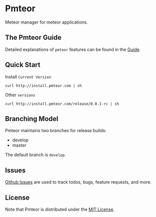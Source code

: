 # Pmteor 
Meteor manager for meteor applications.

## The Pmteor Guide
Detailed explanations of `pmteor` features can be found in the [Guide](http://pmteor.com).

## Quick Start

Install `Current Version`

```shell
curl http://install.pmteor.com | sh
```

Other `versions`
```shell
curl http://install.pmteor.com/release/0.0.1-rc | sh
```

## Branching Model

Pmteor maintains two branches for release builds:

* develop
* master

The default branch is `develop`.

## Issues

[Github Issues](https://github.com/pmteor/pmteor/issues) are used to track todos, bugs, feature requests, and more.


## License

Note that Pmteor is distributed under the [MIT License](http://opensource.org/licenses/MIT).

